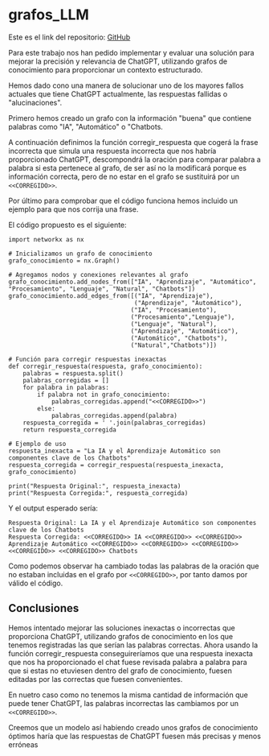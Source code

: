 # grafos_LLM
Este es el link del repositorio: [GitHub](https://github.com/joseluis031/grafos_LLM)

Para este trabajo nos han pedido implementar y evaluar una solución para mejorar la precisión y relevancia de ChatGPT, utilizando grafos de conocimiento para proporcionar un contexto estructurado.

Hemos dado cono una manera de solucionar uno de los mayores fallos actuales que tiene ChatGPT actualmente, las respuestas fallidas o "alucinaciones". 

Primero hemos creado un grafo con la información "buena" que contiene palabras como "IA", "Automático" o "Chatbots. 

A continuación definimos la función corregir_respuesta que cogerá la frase incorrecta que simula una respuesta incorrecta que nos habría proporcionado ChatGPT, descompondrá la oración para comparar palabra a palabra si esta pertenece al grafo, de ser así no la modificará porque es información correcta, pero de no estar en el grafo se sustituirá por un ```<<CORREGIDO>>```.

Por último para comprobar que el código funciona hemos incluido un ejemplo para que nos corrija una frase.

El código propuesto es el siguiente:
```
import networkx as nx

# Inicializamos un grafo de conocimiento
grafo_conocimiento = nx.Graph()

# Agregamos nodos y conexiones relevantes al grafo
grafo_conocimiento.add_nodes_from(["IA", "Aprendizaje", "Automático", "Procesamiento", "Lenguaje", "Natural", "Chatbots"])
grafo_conocimiento.add_edges_from([("IA", "Aprendizaje"),
                                   ("Aprendizaje", "Automático"),
                                  ("IA", "Procesamiento"),
                                  ("Procesamiento","Lenguaje"),
                                  ("Lenguaje", "Natural"),
                                  ("Aprendizaje", "Automático"),
                                  ("Automático", "Chatbots"),
                                  ("Natural","Chatbots")])

# Función para corregir respuestas inexactas
def corregir_respuesta(respuesta, grafo_conocimiento):
    palabras = respuesta.split()
    palabras_corregidas = []
    for palabra in palabras:
        if palabra not in grafo_conocimiento:
            palabras_corregidas.append("<<CORREGIDO>>")
        else:
            palabras_corregidas.append(palabra)
    respuesta_corregida = ' '.join(palabras_corregidas)
    return respuesta_corregida

# Ejemplo de uso
respuesta_inexacta = "La IA y el Aprendizaje Automático son componentes clave de los Chatbots"
respuesta_corregida = corregir_respuesta(respuesta_inexacta, grafo_conocimiento)

print("Respuesta Original:", respuesta_inexacta)
print("Respuesta Corregida:", respuesta_corregida)
```

Y el output esperado sería:
```
Respuesta Original: La IA y el Aprendizaje Automático son componentes clave de los Chatbots
Respuesta Corregida: <<CORREGIDO>> IA <<CORREGIDO>> <<CORREGIDO>> Aprendizaje Automático <<CORREGIDO>> <<CORREGIDO>> <<CORREGIDO>> <<CORREGIDO>> <<CORREGIDO>> Chatbots
```

Como podemos observar ha cambiado todas las palabras de la oración que no estaban incluidas en el grafo por ```<<CORREGIDO>>```, por tanto damos por válido el código.

## Conclusiones

Hemos intentado mejorar las soluciones inexactas o incorrectas que proporciona ChatGPT, utilizando grafos de conocimiento en los que tenemos registradas las que serían las palabras correctas. Ahora usando la función corregir_respuesta conseguireríamos que una respuesta inexacta que nos ha proporcionado el chat fuese revisada palabra a palabra para que si estas no etuviesen dentro del grafo de conocimiento, fuesen editadas por las correctas que fuesen convenientes. 

En nuetro caso como no tenemos la misma cantidad de información que puede tener ChatGPT, las palabras incorrectas las cambiamos por un ```<<CORREGIDO>>```. 

Creemos que un modelo así habiendo creado unos grafos de conocimiento óptimos haría que las respuestas de ChatGPT fuesen más precisas y menos erróneas
